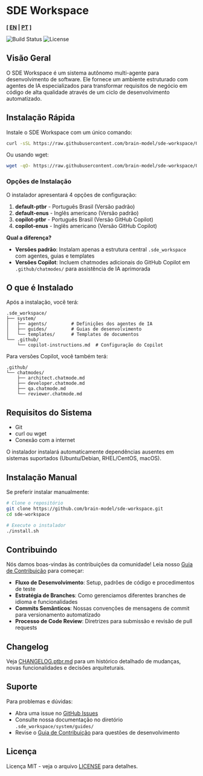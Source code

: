 # SDE Workspace

**[ [EN](README.md) | [PT](README.ptbr.md) ]**

![Build Status](https://img.shields.io/badge/build-passing-brightgreen)
![License](https://img.shields.io/badge/license-MIT-blue)

## Visão Geral

O SDE Workspace é um sistema autônomo multi-agente para desenvolvimento de software. Ele fornece um ambiente estruturado com agentes de IA especializados para transformar requisitos de negócio em código de alta qualidade através de um ciclo de desenvolvimento automatizado.

## Instalação Rápida

Instale o SDE Workspace com um único comando:

```bash
curl -sSL https://raw.githubusercontent.com/brain-model/sde-workspace/0.1.0/boot.sh | bash
```

Ou usando wget:

```bash
wget -qO- https://raw.githubusercontent.com/brain-model/sde-workspace/0.1.0/boot.sh | bash
```

### Opções de Instalação

O instalador apresentará 4 opções de configuração:

1. **default-ptbr** - Português Brasil (Versão padrão)
2. **default-enus** - Inglês americano (Versão padrão)  
3. **copilot-ptbr** - Português Brasil (Versão GitHub Copilot)
4. **copilot-enus** - Inglês americano (Versão GitHub Copilot)

**Qual a diferença?**

- **Versões padrão**: Instalam apenas a estrutura central `.sde_workspace` com agentes, guias e templates
- **Versões Copilot**: Incluem chatmodes adicionais do GitHub Copilot em `.github/chatmodes/` para assistência de IA aprimorada

## O que é Instalado

Após a instalação, você terá:

```text
.sde_workspace/
├── system/
│   ├── agents/         # Definições dos agentes de IA
│   ├── guides/         # Guias de desenvolvimento
│   └── templates/      # Templates de documentos
└── .github/
    └── copilot-instructions.md  # Configuração do Copilot
```

Para versões Copilot, você também terá:

```text
.github/
└── chatmodes/
    ├── architect.chatmode.md
    ├── developer.chatmode.md
    ├── qa.chatmode.md
    └── reviewer.chatmode.md
```

## Requisitos do Sistema

- Git
- curl ou wget
- Conexão com a internet

O instalador instalará automaticamente dependências ausentes em sistemas suportados (Ubuntu/Debian, RHEL/CentOS, macOS).

## Instalação Manual

Se preferir instalar manualmente:

```bash
# Clone o repositório
git clone https://github.com/brain-model/sde-workspace.git
cd sde-workspace

# Execute o instalador
./install.sh
```

## Contribuindo

Nós damos boas-vindas às contribuições da comunidade! Leia nosso [Guia de Contribuição](CONTRIBUTING.ptbr.md) para começar:

- **Fluxo de Desenvolvimento**: Setup, padrões de código e procedimentos de teste
- **Estratégia de Branches**: Como gerenciamos diferentes branches de idioma e funcionalidades
- **Commits Semânticos**: Nossas convenções de mensagens de commit para versionamento automatizado
- **Processo de Code Review**: Diretrizes para submissão e revisão de pull requests

## Changelog

Veja [CHANGELOG.ptbr.md](CHANGELOG.ptbr.md) para um histórico detalhado de mudanças, novas funcionalidades e decisões arquiteturais.

## Suporte

Para problemas e dúvidas:

- Abra uma issue no [GitHub Issues](https://github.com/brain-model/sde-workspace/issues)
- Consulte nossa documentação no diretório `.sde_workspace/system/guides/`
- Revise o [Guia de Contribuição](CONTRIBUTING.ptbr.md) para questões de desenvolvimento

## Licença

Licença MIT - veja o arquivo [LICENSE](LICENSE) para detalhes.
